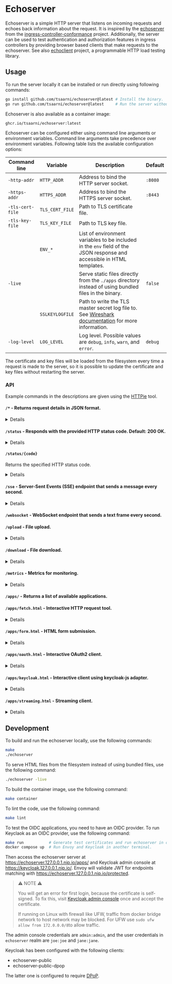# Echoserver

Echoserver is a simple HTTP server that listens on incoming requests and echoes back
information about the request. It is inspired by the
[echoserver](https://github.com/kubernetes-sigs/ingress-controller-conformance/tree/master/images/echoserver)
from the
[ingress-controller-conformance](https://github.com/kubernetes-sigs/ingress-controller-conformance)
project. Additionally, the server can be used to test authentication and
authorization features in ingress controllers by providing browser based clients that make
requests to the echoserver.
See also [echoclient](https://github.com/tsaarni/echoclient) project, a programmable HTTP load testing library.

## Usage

To run the server locally it can be installed or run directly using following commands:

```sh
go install github.com/tsaarni/echoserver@latest # Install the binary.
go run github.com/tsaarni/echoserver@latest     # Run the server without installing.
```

Echoserver is also available as a container image:

```
ghcr.io/tsaarni/echoserver:latest
```

Echoserver can be configured either using command line arguments or environment variables.
Command line arguments take precedence over environment variables.
Following table lists the available configuration options:

| Command line     | Variable        | Description                                                                                                            | Default  |
| ---------------- | --------------- | ---------------------------------------------------------------------------------------------------------------------- | -------- |
| `-http-addr`     | `HTTP_ADDR`     | Address to bind the HTTP server socket.                                                                                | `:8080`  |
| `-https-addr`    | `HTTPS_ADDR`    | Address to bind the HTTPS server socket.                                                                               | `:8443`  |
| `-tls-cert-file` | `TLS_CERT_FILE` | Path to TLS certificate file.                                                                                          |          |
| `-tls-key-file`  | `TLS_KEY_FILE`  | Path to TLS key file.                                                                                                  |          |
|                  | `ENV_*`         | List of environment variables to be included in the `env` field of the JSON response and accessible in HTML templates. |          |
| `-live`          |                 | Serve static files directly from the `./apps` directory instead of using bundled files in the binary.                  | `false`  |
|                  | `SSLKEYLOGFILE` | Path to write the TLS master secret log file to. See [Wireshark documentation][1] for more information.                |          |
| `-log-level`     | `LOG_LEVEL`     | Log level. Possible values are `debug`, `info`, `warn`, and `error`.                                                   | `debug`  |

The certificate and key files will be loaded from the filesystem every time a request is made to the server, so it is possible to update the certificate and
key files without restarting the server.

### API

Example commands in the descriptions are given using the [HTTPie](https://httpie.io/) tool.

#### <code>/*</code> - Returns request details in JSON format.

<details>

##### Responses

| Status | Description                     |
| ------ | ------------------------------- |
| 200 OK | Request details in JSON format. |

Following fields is included in the response:

- `content_length`: Length of the request body.
- `env`: Environment variables provided in the configuration.
- `headers`: Request headers.
- `host`: Host and port of the server.
- `method`: HTTP method of the request.
- `url`: Request URL.
- `proto`: HTTP protocol version.
- `remote`: Remote address of the client.
- `env`: Variables from the process environment that match the `ENV_*` prefix.
- `tls`: TLS details if the request was made over HTTPS.
  - `alpn_negotiated_protocol`: Application Layer Protocol Negotiation protocol.
  - `cipher_suite`: Cipher suite used in the connection.
  - `peer_certificates`: Peer certificates in PEM format if the client provided a certificate.
  - `peer_certificates_decoded`: Decoded peer certificate details if the client provided a certificate.
    - `subject`: Subject of the certificate.
    - `issuer`: Issuer of the certificate.
    - `serial_number`: Serial number of the certificate.
    - `not_before`: Not before date of the certificate.
    - `not_after`: Not after date of the certificate.
  - `version`: TLS version.
- `query`: Query parameters of the request if the URL contains a query string.
- `form`: Form parameters of the request body, if the content type is `application/x-www-form-urlencoded`.
- `cookies`: Cookies in the request if the request had a `Cookie` header.
- `body`: Request body.
- `jwt`: JWT claims if the request had JWT in the `Authorization` header.
  - `header`: JWT header.
  - `claims`: JWT claims.
    - If the `claims` field contains `iat` or `exp` claims, they are converted to human-readable format and added as `iat_date` and `exp_date` fields (these fields are added by the server and are not part of the original token).
- `basic_auth`: Basic authentication credentials if the request had `Authorization` header with `Basic` scheme.
  - `username`: Username.
  - `password`: Password.

##### Example

```console
$ http --cert testdata/certs/client.pem --cert-key testdata/certs/client-key.pem --verify testdata/certs/ca.pem https://localhost:8443/foobar
```

```json
{
    "content_length": 0,
    "headers": {
        "Accept": [
            "*/*"
        ],
        "Accept-Encoding": [
            "gzip, deflate"
        ],
        "Connection": [
            "keep-alive"
        ],
        "User-Agent": [
            "HTTPie/3.2.4"
        ]
    },
    "host": "localhost:8443",
    "method": "GET",
    "proto": "HTTP/1.1",
    "remote": "[::1]:57961",
    "tls": {
        "alpn_negotiated_protocol": "http/1.1",
        "cipher_suite": "TLS_AES_128_GCM_SHA256",
        "peer_certificates": "-----BEGIN CERTIFICATE-----\nMIIBRTCB7aADAgECAggYXbRNl099CjAKBggqhkjOPQQDAjANMQswCQYDVQQDEwJj\nYTAeFw0yNTA4MjEwNjI3NTVaFw0yNjA4MjEwNjI3NTVaMBExDzANBgNVBAMTBmNs\naWVudDBZMBMGByqGSM49AgEGCCqGSM49AwEHA0IABPhO4qIu71Cm5Ox5U5Pb6Og2\n4EMh/lWU4+OGDBkHIRXtyKTZCXzH5a1vQ0TO1jq6sjShZR8ihDYXRuPfcNVefj6j\nMzAxMA4GA1UdDwEB/wQEAwIFoDAfBgNVHSMEGDAWgBQGgzaN2tRzErVZCEe7Ucju\nTY5XBzAKBggqhkjOPQQDAgNHADBEAiB+Oc4DPody43cZ0e+MY7F63DnIPM5xtgwR\nG6IYdhXiAwIgYxOlBxxupGDvvhXyS7IV8KadGD8LVm8G059OJC9vIG0=\n-----END CERTIFICATE-----\n-----BEGIN CERTIFICATE-----\nMIIBUTCB+KADAgECAggYXbRNlzUisDAKBggqhkjOPQQDAjANMQswCQYDVQQDEwJj\nYTAeFw0yNTA4MjEwNjI3NTVaFw0yNjA4MjEwNjI3NTVaMA0xCzAJBgNVBAMTAmNh\nMFkwEwYHKoZIzj0CAQYIKoZIzj0DAQcDQgAEFWG+fC3bE4X0oOHIGbH0d1VY1vQc\nDeu/ey1+bCXTsyFLld8rwk5KDjPGI+QGlL5lnEVYWZUQ8QQLYQLhK//uKKNCMEAw\nDgYDVR0PAQH/BAQDAgEGMA8GA1UdEwEB/wQFMAMBAf8wHQYDVR0OBBYEFAaDNo3a\n1HMStVkIR7tRyO5NjlcHMAoGCCqGSM49BAMCA0gAMEUCIAJLtjBdGvDYO18xZ2wI\nJYyzoxN8K4I5VodVwuF/4J5cAiEAmMeY8VbFFKBRLJhnd2wPHaK3pbbMozJ99nSC\nI2xUCvs=\n-----END CERTIFICATE-----\n",
        "peer_certificates_decoded": [
            {
                "issuer": "CN=ca",
                "not_after": "2026-08-21T06:27:55Z",
                "not_before": "2025-08-21T06:27:55Z",
                "serial_number": "1755757675088411914",
                "subject": "CN=client"
            },
            {
                "issuer": "CN=ca",
                "not_after": "2026-08-21T06:27:55Z",
                "not_before": "2025-08-21T06:27:55Z",
                "serial_number": "1755757675086684848",
                "subject": "CN=ca"
            }
        ],
        "version": "TLS 1.3"
    },
    "url": "/foobar"
}
```

</details>

#### <code>/status</code> - Responds with the provided HTTP status code. Default: 200 OK.

<details>

##### Description

By default, this endpoint returns an HTTP 200 OK status code.
You can modify the status code using the `set` query parameter.
The server will persist the updated status code, and subsequent requests to `/status` will return the new status code until it is changed again.

##### Parameters

| Name | Description                                 |
| ---- | ------------------------------------------- |
| set  | HTTP status code to persist (integer).      |

##### Responses

| Status | Description                     |
| ------ | ------------------------------- |
| code   | Request details in JSON format. |

`code` is the HTTP status code set by the `set` query parameter or `200 OK` by default.
Body contains the request details in JSON format as described in the `/*` endpoint.

##### Example

```console
$ http GET http://localhost:8080/status
```

```http
HTTP/1.1 200 OK
Content-Length: 0
Date: Fri, 29 Nov 2024 06:24:46 GMT

... Request details in JSON format ...
```

```console
$ http GET http://localhost:8080/status?set=503
```

```http
HTTP/1.1 503 Service Unavailable
Content-Length: 0
Date: Sun, 19 Oct 2025 18:05:20 GMT

... Request details in JSON format ...
```

</details>

#### <code>/status/{code}</code>

Returns the specified HTTP status code.

<details>

##### Parameters

| Status | Description                     |
| ------ | ------------------------------- |
| code   | Request details in JSON format. |

`code` is the HTTP status code specified in the URL path.
Body contains the request details in JSON format as described in the `/*` endpoint.

Optionally, you can include additional HTTP headers in the response by providing a JSON object in the body or using a query string.

##### Example

```sh
$ http POST http://localhost:8080/status/301 Location=http://localhost/bar
```

Body of the request

```json
{
  "Location": "http://localhost/bar"
}
```

Response:

```http
HTTP/1.1 301 Moved Permanently
Content-Length: 0
Date: Fri, 29 Nov 2024 06:10:25 GMT
Location: http://localhost/bar

... Request details in JSON format ...
```

```sh
$ http "http://localhost:8080/status/200?Set-Cookie=foo%3Dbar&Set-Cookie=hello%3Dworld"
```

Response:

```http
HTTP/1.1 200 OK
Content-Length: 0
Date: Sun, 15 Dec 2024 12:00:06 GMT
Set-Cookie: foo=bar
Set-Cookie: hello=world

... Request details in JSON format ...
```

</details>

#### <code>/sse</code> - Server-Sent Events (SSE) endpoint that sends a message every second.

<details>

##### Responses

| Status | Description            |
| ------ | ---------------------- |
| 200 OK | Server is operational. |

##### Example

Server will respond with `Content-Type: text/event-stream` with the following content:

```sh
$ http http://localhost:8080/sse
```

```http
HTTP/1.1 200 OK
Cache-Control: no-cache
Connection: keep-alive
Content-Type: text/event-stream
Date: Wed, 19 Feb 2025 10:10:15 GMT
Transfer-Encoding: chunked

data: { "counter": "1", "timestamp": "2025-02-19T12:10:15+02:00" }

data: { "counter": "2", "timestamp": "2025-02-19T12:10:16+02:00" }
...
```

</details>

#### <code>/websocket</code> - WebSocket endpoint that sends a text frame every second.

#### <code>/upload</code> - File upload.

<details>

##### Description

Accepts POST requests with bodies of any size.
Responds with the total number of bytes received, rather than request details.

##### Parameters

| Name     | Description                                                                         | Default |
| -------- | ----------------------------------------------------------------------------------- | ------- |
| throttle | Throttle the upload speed to bytes/sec (integer with optional suffix "K", "M", "G") |         |

##### Responses

| Status | Description                 |
| ------ | --------------------------- |
| 200 OK | Uploaded bytes JSON format. |

Following fields is included in the response:

- `bytes_uploaded`: Length of the request body.

##### Example

```sh
$ dd if=/dev/zero bs=10M count=1 | http POST http://localhost:8080/upload
```

```http
HTTP/1.1 200 OK
content-length: 26
content-type: application/json
date: Thu, 21 Aug 2025 12:27:06 GMT
server: envoy
x-envoy-upstream-service-time: 0

{
    "bytes_uploaded": 1048576
}
```

To upload a file, while throttling the upload speed to 1MB/s at the server side:

```sh
$ dd if=/dev/zero bs=10M count=1 | http http://localhost:8080/upload?throttle=1M
```

</details>

#### <code>/download</code> - File download.

<details>

##### Description

Accepts GET requests and responds with a binary stream of bytes.
The number of bytes can be specified with the `bytes` query parameter.
The default size for the download is 1MB.
The response body consists of a sequence of bytes from 1 to 256.

##### Parameters

| Name     | Description                                                                           | Default |
| -------- | ------------------------------------------------------------------------------------- | ------- |
| bytes    | Number of bytes to download (integer)                                                 | 1048576 |
| throttle | Throttle the download speed to bytes/sec (integer with optional suffix "K", "M", "G") |         |

##### Responses

| Status | Description                |
| ------ | -------------------------- |
| 200 OK | File download in progress. |

##### Example

Download the default 1MB file:

```sh
$ http --download http://localhost:8080/download --output download.bin
```

Response headers:

```http
HTTP/1.1 200 OK
content-length: 1048576
content-type: application/octet-stream
date: Thu, 21 Aug 2025 16:37:15 GMT
server: envoy
x-envoy-upstream-service-time: 0
```

Download a 10-byte file:

```sh
$ http --download http://localhost:8080/download?bytes=10 --output download.bin
```

Download a 10MB file while throttling the upload speed to 1MB/s at the server side:

```sh
$ http --download http://localhost:8080/download?bytes=10M\&throttle=1M --output download.bin
```

</details>

#### <code>/metrics</code> - Metrics for monitoring.

<details>

##### Description

This endpoint provides Prometheus-compatible metrics for monitoring the server.

##### Responses

| Status | Description                              |
| ------ | ---------------------------------------- |
| 200 OK | Metrics in prometheus exposition format. |

##### Example

```console
$ http GET http://localhost:8080/metrics
```

```text
# HELP http_requests_total Total number of HTTP requests received.
# TYPE http_requests_total counter
http_requests_total{method="GET",status_code="200"} 5
...
```

See [metrics.go](metrics.go) for details about the available metrics.

</details>

#### <code>/apps/</code> - Returns a list of available applications.

#### <code>/apps/fetch.html</code> - Interactive HTTP request tool.

<details>

##### Description

A JavaScript application that enables users to make HTTP requests towards the
echoserver using different methods and view the responses.

![Image](https://github.com/user-attachments/assets/8dff4db9-fd9a-4b1c-86ac-e3be15d107cf)

</details>

#### <code>/apps/form.html</code> - HTML form submission.

<details>

##### Description

An HTML form that enables data submission using both `POST` and `GET` methods
towards the echoserver.

![Image](https://github.com/user-attachments/assets/0876d4fb-c9cf-4313-9a4a-d3ca40ecd378)

</details>

#### <code>/apps/oauth.html</code> - Interactive OAuth2 client.

<details>

##### Description

OAuth2-aware JavaScript application that implements the Authorization Code flow.
It allows users to interactively trigger login/refresh/logout and to make
authenticated requests towards the echoserver and view the responses.

![Image](https://github.com/user-attachments/assets/9d9f10d6-d110-4f11-b262-8018fbbdfc09)

</details>

#### <code>/apps/keycloak.html</code> - Interactive client using keycloak-js adapter.

<details>

##### Description

A JavaScript application that uses the [Keycloak-js](https://www.keycloak.org/securing-apps/javascript-adapter) JavaScript adapter to authenticate users.

![Image](https://github.com/user-attachments/assets/51f8c81c-dc27-46fb-9801-4966e3c88dce)

</details>

#### <code>/apps/streaming.html</code> - Streaming client.

<details>

##### Description

A JavaScript application that makes Server-Sent Events (SSE) or WebSocket connection towards the echoserver and displays the responses.

![Image](https://github.com/user-attachments/assets/e3555203-7994-46bd-879c-41a6094fc64f)

</details>

## Development

To build and run the echoserver locally, use the following commands:

```sh
make
./echoserver
```

To serve HTML files from the filesystem instead of using bundled files, use the
following command:

```sh
./echoserver -live
```

To build the container image, use the following command:

```sh
make container
```

To lint the code, use the following command:

```sh
make lint
```

To test the OIDC applications, you need to have an OIDC provider. To run
Keyclaok as an OIDC provider, use the following command:

```sh
make run           # Generate test certificates and run echoserver in one terminal.
docker compose up  # Run Envoy and Keycloak in another terminal.
```

Then access the echoserver server at https://echoserver.127.0.0.1.nip.io/apps/
and Keycloak admin console at https://keycloak.127.0.0.1.nip.io/. Envoy will
validate JWT for endpoints matching with
https://echoserver.127.0.0.1.nip.io/protected.

> ⚠️ NOTE ⚠️
>
> You will get an error for first login, because the certificate is self-signed.
> To fix this, visit [Keycloak admin console](https://keycloak.127.0.0.1.nip.io/) once and accept the certificate.
>
> If running on Linux with firewall like UFW, traffic from docker bridge network to host network may be blocked.
> For UFW use `sudo ufw allow from 172.0.0.0/8`to allow traffic.

The admin console credentials are `admin:admin`, and the user credentials in `echoserver` realm are `joe:joe` and `jane:jane`.

Keycloak has been configured with the following clients:

- echoserver-public
- echoserver-public-dpop

The latter one is configured to require [DPoP](https://datatracker.ietf.org/doc/html/rfc9449).

[1]: https://wiki.wireshark.org/TLS#tls-decryption

